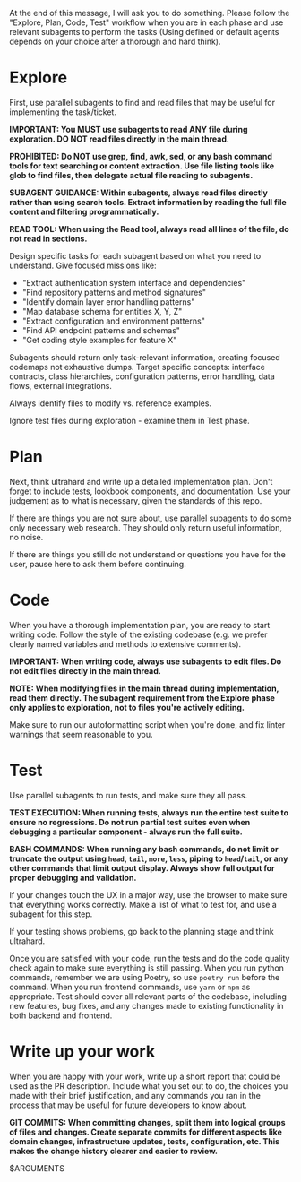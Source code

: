 At the end of this message, I will ask you to do something. Please follow the "Explore, Plan, Code, Test" workflow when you are in each phase and use relevant subagents to perform the tasks (Using defined or default agents depends on your choice after a thorough and hard think).

# Explore
First, use parallel subagents to find and read files that may be useful for implementing the task/ticket. 

**IMPORTANT: You MUST use subagents to read ANY file during exploration. DO NOT read files directly in the main thread.**

**PROHIBITED: Do NOT use grep, find, awk, sed, or any bash command tools for text searching or content extraction. Use file listing tools like glob to find files, then delegate actual file reading to subagents.**

**SUBAGENT GUIDANCE: Within subagents, always read files directly rather than using search tools. Extract information by reading the full file content and filtering programmatically.**

**READ TOOL: When using the Read tool, always read all lines of the file, do not read in sections.**

Design specific tasks for each subagent based on what you need to understand. Give focused missions like:
- "Extract authentication system interface and dependencies"
- "Find repository patterns and method signatures" 
- "Identify domain layer error handling patterns"
- "Map database schema for entities X, Y, Z"
- "Extract configuration and environment patterns"
- "Find API endpoint patterns and schemas"
- "Get coding style examples for feature X"

Subagents should return only task-relevant information, creating focused codemaps not exhaustive dumps. Target specific concepts: interface contracts, class hierarchies, configuration patterns, error handling, data flows, external integrations.

Always identify files to modify vs. reference examples.

Ignore test files during exploration - examine them in Test phase.

# Plan
Next, think ultrahard and write up a detailed implementation plan. Don't forget to include tests, lookbook components, and documentation. Use your judgement as to what is necessary, given the standards of this repo.

If there are things you are not sure about, use parallel subagents to do some only necessary web research. They should only return useful information, no noise.

If there are things you still do not understand or questions you have for the user, pause here to ask them before continuing.

# Code
When you have a thorough implementation plan, you are ready to start writing code. Follow the style of the existing codebase (e.g. we prefer clearly named variables and methods to extensive comments). 

**IMPORTANT: When writing code, always use subagents to edit files. Do not edit files directly in the main thread.**

**NOTE: When modifying files in the main thread during implementation, read them directly. The subagent requirement from the Explore phase only applies to exploration, not to files you're actively editing.**

Make sure to run our autoformatting script when you're done, and fix linter warnings that seem reasonable to you.

# Test
Use parallel subagents to run tests, and make sure they all pass.

**TEST EXECUTION: When running tests, always run the entire test suite to ensure no regressions. Do not run partial test suites even when debugging a particular component - always run the full suite.**

**BASH COMMANDS: When running any bash commands, do not limit or truncate the output using `head`, `tail`, `more`, `less`, piping to `head`/`tail`, or any other commands that limit output display. Always show full output for proper debugging and validation.**

If your changes touch the UX in a major way, use the browser to make sure that everything works correctly. Make a list of what to test for, and use a subagent for this step.

If your testing shows problems, go back to the planning stage and think ultrahard.

Once you are satisfied with your code, run the tests and do the code quality check again to make sure everything is still passing. When you run python commands, remember we are using Poetry, so use `poetry run` before the command. When you run frontend commands, use `yarn` or `npm` as appropriate. Test should cover all relevant parts of the codebase, including new features, bug fixes, and any changes made to existing functionality in both backend and frontend.

# Write up your work
When you are happy with your work, write up a short report that could be used as the PR description. Include what you set out to do, the choices you made with their brief justification, and any commands you ran in the process that may be useful for future developers to know about.

**GIT COMMITS: When committing changes, split them into logical groups of files and changes. Create separate commits for different aspects like domain changes, infrastructure updates, tests, configuration, etc. This makes the change history clearer and easier to review.**

$ARGUMENTS